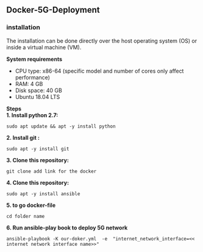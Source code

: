 ## Docker-5G-Deployment
### installation
The installation can be done directly over the host operating system (OS) or inside a virtual machine (VM).   

**System requirements**
- CPU type: x86-64 (specific model and number of cores only affect performance)
- RAM: 4 GB
- Disk space: 40 GB
- Ubuntu 18.04 LTS


**Steps**  
**1. Install python 2.7:**      
    
``` sudo apt update && apt -y install python ```    
     
        
**2. Install git :**    
  
  ``` sudo apt -y install git ```     
     
**3. Clone this repository:**   
  
    
  ``` git clone add link for the docker ``` 
    

**4. Clone this repository:**   
  
``` sudo apt -y install ansible ```   
  
    
**5. to go docker-file** 
  
``` cd folder name ```     
  
**6. Run ansible-play book to deploy 5G network**  
   
``` ansible-playbook -K our-doker.yml  -e  "internet_network_interface=<< internet network interface name>>" ```    
   
     
    
        
